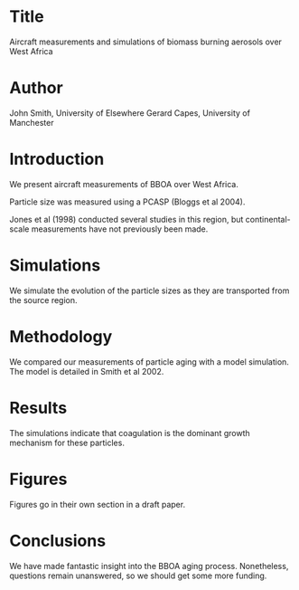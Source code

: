 # Title
Aircraft measurements and simulations of biomass burning aerosols over West Africa

# Author
John Smith, University of Elsewhere
Gerard Capes, University of Manchester

# Introduction
We present aircraft measurements of BBOA over West Africa.

Particle size was measured using a PCASP (Bloggs et al 2004).

Jones et al (1998) conducted several studies in this region,
but continental-scale measurements have not previously been made.

# Simulations
We simulate the evolution of the particle sizes as they are
transported from the source region.

# Methodology
We compared our measurements of particle aging with a model simulation.
The model is detailed in Smith et al 2002.

# Results
The simulations indicate that coagulation is the dominant growth
mechanism for these particles.

# Figures
Figures go in their own section in a draft paper.

# Conclusions
We have made fantastic insight into the BBOA aging process.
Nonetheless, questions remain unanswered, so we should get
some more funding.
